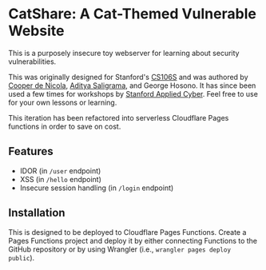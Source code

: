 # CatShare: A Cat-Themed Vulnerable Website

This is a purposely insecure toy webserver for learning about security vulnerabilities. 

This was originally designed for Stanford's [CS106S](https://cs106s.stanford.edu/) and was authored by [Cooper de Nicola](https://github.com/cdenicola), [Aditya Saligrama](https://saligrama.io), and George Hosono. It has since been used a few times for workshops by [Stanford Applied Cyber](https://applied-cyber.stanford.edu). Feel free to use for your own lessons or learning. 

This iteration has been refactored into serverless Cloudflare Pages functions in order to save on cost.

## Features

* IDOR (in `/user` endpoint)
* XSS (in `/hello` endpoint)
* Insecure session handling (in `/login` endpoint)

## Installation

This is designed to be deployed to Cloudflare Pages Functions. Create a Pages Functions project and deploy it by either connecting Functions to the GitHub repository or by using Wrangler (i.e., `wrangler pages deploy public`).

